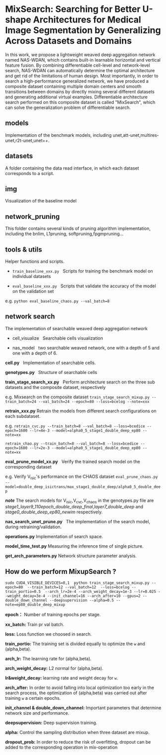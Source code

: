 # MixSearch: Searching for Better U-shape Architectures for Medical Image Segmentation by Generalizing Across Datasets and Domains

In this work, we propose a lightweight weaved deep aggregation network named NAS-WDAN, which contains built-in learnable horizontal and vertical feature fusion. By combining differentiable cell-level and network-level search, NAS-WDAN can automatically determine the optimal architecture and get rid of the limitations of human design. Most importantly, in order to search a high-performance generalized network, we have produced a composite dataset containing multiple domain centers and smooth transitions between domains by directly mixing several different datasets and generating additional virtual examples. Differentiable architecture search performed on this composite dataset is called "MixSearch", which can solve the generalization problem of differentiable search.

## models

Implementation of the benchmark models, including unet,att-unet,multires-unet,r2t-unet,unet++.

## datasets

A folder containing the data read interface, in which each dataset corresponds to a script.

## img

Visualization of the baseline model

## network_pruning

This folder contains several kinds of pruning algorithm implementation, including the bnlim, L1pruning, softpruning,fpgmpruning...


## tools & utils

Helper functions and scripts.

* `train_baseline_xxx.py` &nbsp;
  Scripts for training the benchmark model on individual datasets

* `eval_baseline_xxx.py`  &nbsp;
  Scripts that validate the accuracy of the model on the validation set


e.g. `python eval_baseline_chaos.py --val_batch=8`


## network search

The implementation of searchable weaved deep aggregation network

* cell_visualize &nbsp;
Searchable cells visualization

* nas_model &nbsp;
two searchable weaved network, one with a depth of 5 and one with a depth of 6.

**cell.py**  &nbsp;
Implementation of searchable cells.

**genotypes.py**  &nbsp;
Structure of searchable cells

**train_stage_search_xx.py**  &nbsp;
Perform architecture search on the three sub datasets and the composite dataset, respectively

e.g. Mixsearch on the composite dataset
`train_stage_search_mixup.py --train_batch=24 --val_batch=24 --epoch=80 --loss=bcelog --note=xxx`  

**retrain_xxx.py**  Retrain the models from different search configurations on each subdataset.

e.g. `retrain_cvc.py --train_batch=8 --val_batch=8 --loss=bcedice --epoch=1600 --lr=4e-3 --model=alpha0_5_stage1_double_deep_ep80 --note=xx `

`retrain_chao.py --train_batch=8 --val_batch=8 --loss=bcedice --epoch=1600 --lr=2e-3 --model=alpha0_5_stage1_double_deep_ep80 --note=xx `

**eval_prune_model_xx.py**  &nbsp;
Verify the trained search model on the corresponding dataset

e.g. Verify V<sub>isic</sub>'s performance on the CHAOS dataset `eval_prune_chaos.py --model=double_deep_isictrans/max_stage1_double_deep/alpha0_5_double_deep`

***note*** The search models for  V<sub>isic</sub>,V<sub>cvc</sub>,V<sub>chaos</sub>  in the genotypes.py file are *stage1_layer9_110epoch_double_deep_final*,*layer7_double_deep* and *stage0_double_deep_ep80_newim* respectively.


**nas_search_unet_prune.py** &nbsp; The implementation of the search model, during retraining/validation.

**operations.py**  Implementation of search space.

**model_time_test.py**  Measuring the inference time of single picture.

**get_arch_parameters.py** Network structure parameter analysis.

## How do we perform MixupSearch ?


`sudo CUDA_VISIBLE_DEVICES=0,1  python train_stage_search_mixup.py --epoch=80  --train_batch=12 --val_batch=12  --loss=bcelog --train_portio=0.5  --arch_lr=2e-4
--arch_weight_decay=1e-3 --lr=0.025 --weight_decay=3e-4 --init_channel=16 --arch_after=10 --gpus=2 --double_down_channel --deepsupervision --alpha=0.5 --note=ep80_double_deep_mixup`

**epoch：**  Number of training epochs per stage.

**xx_batch:** Train pr val batch.

**loss:** Loss function we choosed in search.

**train_portio:** The training set is divided equally to optimize the `w` and (alpha,beta).

**arch_lr:** The learning rate for (alpha,beta).

**arch_weight_decay:** L2 normal for (alpha,beta).

**lr&weight_decay:** learning rate and weight decay for `w`.

**arch_after:** In order to avoid falling into local optimization too early in the search process, the optimization of (alpha,beta) was carried out after training `w` a certain epochs.

**init_channel & double_down_channel:** Important parameters that determine network size and performance.

**deepsupervision:** Deep supervision training.

**alpha:** Control the sampling distribution when three dataset are mixup.

**dropout_prob:** In order to reduce the risk of overfitting, dropout can be added to the corresponding operation in mix-operation
